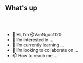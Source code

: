 <h2>What's up</h2>

<br>
<br>

- 👋 Hi, I’m @VanNgoc1120
- 👀 I’m interested in ...
- 🌱 I’m currently learning ...
- 💞️ I’m looking to collaborate on ...
- 📫 How to reach me ...

<!---
VanNgoc1120/VanNgoc1120 is a ✨ special ✨ repository because its `README.md` (this file) appears on your GitHub profile.
You can click the Preview link to take a look at your changes.
--->
